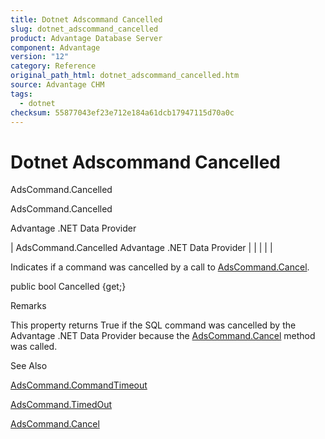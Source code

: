 ```yaml
---
title: Dotnet Adscommand Cancelled
slug: dotnet_adscommand_cancelled
product: Advantage Database Server
component: Advantage
version: "12"
category: Reference
original_path_html: dotnet_adscommand_cancelled.htm
source: Advantage CHM
tags:
  - dotnet
checksum: 55877043ef23e712e184a61dcb17947115d70a0c
---
```


# Dotnet Adscommand Cancelled

AdsCommand.Cancelled

AdsCommand.Cancelled

Advantage .NET Data Provider

| AdsCommand.Cancelled  Advantage .NET Data Provider |  |  |  |  |

Indicates if a command was cancelled by a call to [AdsCommand.Cancel](dotnet_adscommand_cancel.md).

public bool Cancelled {get;}

Remarks

This property returns True if the SQL command was cancelled by the Advantage .NET Data Provider because the [AdsCommand.Cancel](dotnet_adscommand_cancel.md) method was called.

See Also

[AdsCommand.CommandTimeout](dotnet_adscommand_commandtimeout.md)

[AdsCommand.TimedOut](dotnet_adscommand_timedout.md)

[AdsCommand.Cancel](dotnet_adscommand_cancel.md)
